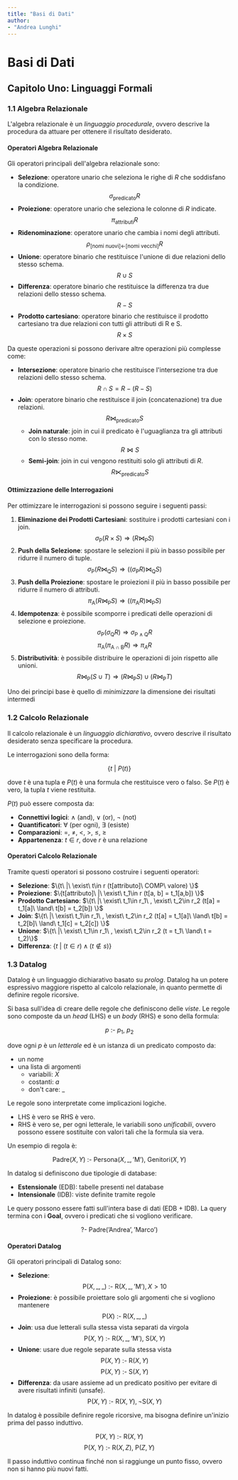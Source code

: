 ```yaml
---
title: "Basi di Dati"
author:
- "Andrea Lunghi"
---
```


# Basi di Dati

## Capitolo Uno: Linguaggi Formali

### 1.1 Algebra Relazionale

L'algebra relazionale è un *linguaggio procedurale*, ovvero descrive la procedura da attuare per ottenere il risultato desiderato.

#### Operatori Algebra Relazionale

Gli operatori principali dell'algebra relazionale sono:

- **Selezione**: operatore unario che seleziona le righe di $R$ che soddisfano la condizione.
$$\sigma_{\text{predicato}}R$$
- **Proiezione**: operatore unario che seleziona le colonne di $R$ indicate.
$$\pi_{\text{attributi}}R$$
- **Ridenominazione**: operatore unario che cambia i nomi degli attributi.
$$\rho_{\text{[nomi nuovi]←[nomi vecchi]}}R$$
- **Unione**: operatore binario che restituisce l'unione di due relazioni dello stesso schema.
$$R\cup S$$
- **Differenza**: operatore binario che restituisce la differenza tra due relazioni dello stesso schema.
$$R-S$$
- **Prodotto cartesiano**: operatore binario che restituisce il prodotto cartesiano tra due relazioni con tutti gli attributi di R e S.
$$R\times S$$

Da queste operazioni si possono derivare altre operazioni più complesse come:

- **Intersezione**: operatore binario che restituisce l'intersezione tra due relazioni dello stesso schema.
$$R\cap S = R - (R-S)$$
- **Join**: operatore binario che restituisce il join (concatenazione) tra due relazioni.
$$R\bowtie_{\text{predicato}} S$$
  - **Join naturale**: join in cui il predicato è l'uguaglianza tra gli attributi con lo stesso nome.
  $$R\bowtie S$$
  - **Semi-join**: join in cui vengono restituiti solo gli attributi di $R$.
  $$R\ltimes_{\text{predicato}} S$$

#### Ottimizzazione delle Interrogazioni

Per ottimizzare le interrogazioni si possono seguire i seguenti passi:

1. **Eliminazione dei Prodotti Cartesiani**: sostituire i prodotti cartesiani con i join.
$$\sigma_{\text{P}}(R\times S) \Rightarrow (R\bowtie_{\text{P}} S)$$
2. **Push della Selezione**: spostare le selezioni il più in basso possibile per ridurre il numero di tuple.
$$\sigma_{\text{P}}(R\bowtie_{\text{Q}} S) \Rightarrow ((\sigma_{\text{P}}R)\bowtie_{\text{Q}} S)$$
3. **Push della Proiezione**: spostare le proiezioni il più in basso possibile per ridurre il numero di attributi.
$$\pi_{\text{A}}(R\bowtie_{\text{P}} S) \Rightarrow ((\pi_{\text{A}}R)\bowtie_{\text{P}} S)$$
4. **Idempotenza**: è possibile scomporre i predicati delle operazioni di selezione e proiezione.
$$\sigma_{\text{P}}(\sigma_{\text{Q}}R) \Rightarrow \sigma_{\text{P}\land\text{Q}}R$$
$$\pi_{\text{A}}(\pi_{\text{A}\cap\text{B}}R) \Rightarrow \pi_{A}R$$
5. **Distributività**: è possibile distribuire le operazioni di join rispetto alle unioni.
$$R\bowtie_{\text{P}}(S\cup T) \Rightarrow (R\bowtie_{\text{P}}S)\cup(R\bowtie_{\text{P}}T)$$

Uno dei principi base è quello di *minimizzare* la dimensione dei risultati intermedi

### 1.2 Calcolo Relazionale

Il calcolo relazionale è un *linguaggio dichiarativo*, ovvero descrive il risultato desiderato senza specificare la procedura.

Le interrogazioni sono della forma:

$$\{t\ |\ P(t)\}$$

dove $t$ è una tupla e $P(t)$ è una formula che restituisce vero o falso. Se $P(t)$ è vero, la tupla $t$ viene restituita.

$P(t)$ può essere composta da:

- **Connettivi logici**: $\land$ (and), $\lor$ (or), $\lnot$ (not)
- **Quantificatori**: $\forall$ (per ogni), $\exists$ (esiste)
- **Comparazioni**: $=$, $\neq$, $<$, $>$, $\leq$, $\geq$
- **Appartenenza**: $t \in r$, dove $r$ è una relazione

#### Operatori Calcolo Relazionale

Tramite questi operatori si possono costruire i seguenti operatori:

- **Selezione**: $\{t\ |\ \exist\ t\in r (t[attributo]\ COMP\ valore) \}$
- **Proiezione**: $\{t[attributo]\ |\ \exist\ t_1\in r (t[a, b] = t_1[a,b]) \}$
- **Prodotto Cartesiano**: $\{t\ |\ \exist\ t_1\in r_1\ , \exist\ t_2\in r_2 (t[a] = t_1[a]\ \land\ t[b] = t_2[b]) \}$
- **Join**: $\{t\ |\ \exist\ t_1\in r_1\ , \exist\ t_2\in r_2 (t[a] = t_1[a]\ \land\ t[b] = t_2[b]\ \land\ t_1[c] = t_2[c]) \}$
- **Unione**: $\{t\ |\ \exist\ t_1\in r_1\ , \exist\ t_2\in r_2 (t = t_1\ \land\ t = t_2)\}$
- **Differenza**: $\{t\ |\ (t \in r) \land (t \notin s)\}$

### 1.3 Datalog

Datalog è un linguaggio dichiarativo basato su *prolog*.
Datalog ha un potere espressivo maggiore rispetto al calcolo relazionale, in quanto permette di definire regole ricorsive.

Si basa sull'idea di creare delle regole che definiscono delle *viste*. Le regole sono composte da un *head* (LHS) e un *body* (RHS) e sono della formula:

$$p\ \text{:-} \ p_1,\ p_2$$

dove ogni $p$ è un *letterale* ed è un istanza di un predicato composto da:

- un nome
- una lista di argomenti
  - variabili: $X$
  - costanti: $a$
  - don't care: $\_$

Le regole sono interpretate come implicazioni logiche.

- LHS è vero se RHS è vero.
- RHS è vero se, per ogni letterale, le variabili sono *unificabili*, ovvero possono essere sostituite con valori tali che la formula sia vera.

Un esempio di regola è:

$$\text{Padre}(X, Y)\ \text{:-}\ \text{Persona}(X, \_, \text{'M'}), \ \text{Genitori}(X,Y)$$

In datalog si definiscono due tipologie di database:

- **Estensionale** (EDB): tabelle presenti nel database
- **Intensionale** (IDB): viste definite tramite regole

Le query possono essere fatti sull'intera base di dati (EDB + IDB). La query termina con i **Goal**, ovvero i predicati che si vogliono verificare.

$$\text{?-}\ \text{Padre}(\text{'Andrea'}, \text{'Marco'})$$

#### Operatori Datalog

Gli operatori principali di Datalog sono:

- **Selezione**:
$$\text{P}(X,\_,\_)\ \text{:-}\ \text{R}(X, \_, \text{'M'}), X > 10$$
- **Proiezione**: è possibile proiettare solo gli argomenti che si vogliono mantenere
$$\text{P}(X)\ \text{:-}\ \text{R}(X, \_, \_)$$
- **Join**: usa due letterali sulla stessa vista separati da virgola
$$\text{P}(X, Y)\ \text{:-}\ \text{R}(X, \_, \text{'M'}), \ \text{S}(X,Y)$$
- **Unione**: usare due regole separate sulla stessa vista
$$\text{P}(X, Y)\ \text{:-}\ \text{R}(X, Y)$$
$$\text{P}(X, Y)\ \text{:-}\ \text{S}(X, Y)$$
- **Differenza**: da usare assieme ad un predicato positivo per evitare di avere risultati infiniti (unsafe).
$$\text{P}(X, Y)\ \text{:-}\ \text{R}(X, Y), \neg \text{S}(X, Y)$$

In datalog è possibile definire regole ricorsive, ma bisogna definire un'inizio prima del passo induttivo.

$$\text{P}(X, Y)\ \text{:-}\ \text{R}(X, Y)$$
$$\text{P}(X, Y)\ \text{:-}\ \text{R}(X, Z), \ \text{P}(Z, Y)$$

Il passo induttivo continua finché non si raggiunge un punto fisso, ovvero non si hanno più nuovi fatti.
